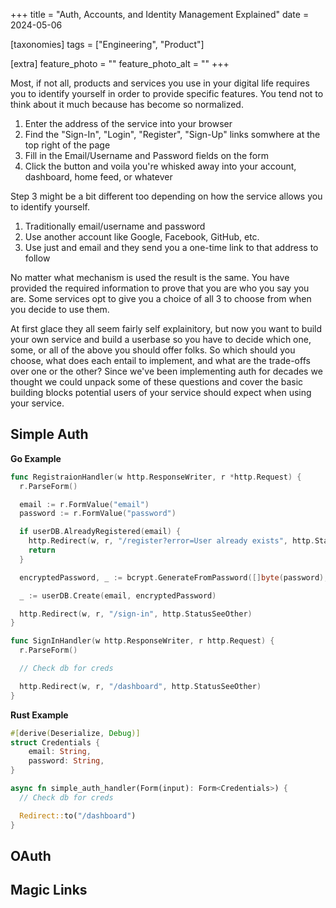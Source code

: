 +++
title = "Auth, Accounts, and Identity Management Explained"
date = 2024-05-06

[taxonomies]
tags = ["Engineering", "Product"]

[extra]
feature_photo = ""
feature_photo_alt = ""
+++

Most, if not all, products and services you use in your digital life
requires you to identify yourself in order to provide specific features.
You tend not to think about it much because has become so normalized.

<!-- more -->

1. Enter the address of the service into your browser
2. Find the "Sign-In", "Login", "Register", "Sign-Up" links somwhere at
the top right of the page
3. Fill in the Email/Username and Password fields on the form
4. Click the button and voila you're whisked away into your account,
dashboard, home feed, or whatever

Step 3 might be a bit different too depending on how the service allows
you to identify yourself.

1. Traditionally email/username and password
2. Use another account like Google, Facebook, GitHub, etc.
3. Use just and email and they send you a one-time link to that address
to follow

No matter what mechanism is used the result is the same. You have
provided the required information to prove that you are who you say you
are. Some services opt to give you a choice of all 3 to choose from when
you decide to use them.

At first glace they all seem fairly self explainitory, but now you want
to build your own service and build a userbase so you have to decide
which one, some, or all of the above you should offer folks. So which
should you choose, what does each entail to implement, and what are the
trade-offs over one or the other? Since we've been implementing auth
for decades we thought we could unpack some of these questions and cover
the basic building blocks potential users of your service should expect
when using your service.

## Simple Auth

**Go Example**
```go
func RegistraionHandler(w http.ResponseWriter, r *http.Request) {
  r.ParseForm()

  email := r.FormValue("email")
  password := r.FormValue("password")

  if userDB.AlreadyRegistered(email) {
    http.Redirect(w, r, "/register?error=User already exists", http.StatusSeeOther)
    return
  }

  encryptedPassword, _ := bcrypt.GenerateFromPassword([]byte(password), bcrypt.DefaultCost)

  _ := userDB.Create(email, encryptedPassword)

  http.Redirect(w, r, "/sign-in", http.StatusSeeOther)
}

func SignInHandler(w http.ResponseWriter, r http.Request) {
  r.ParseForm()

  // Check db for creds

  http.Redirect(w, r, "/dashboard", http.StatusSeeOther)
}
```

**Rust Example**
```rust
#[derive(Deserialize, Debug)]
struct Credentials {
    email: String,
    password: String,
}

async fn simple_auth_handler(Form(input): Form<Credentials>) {
  // Check db for creds

  Redirect::to("/dashboard")
}
```

## OAuth

## Magic Links
